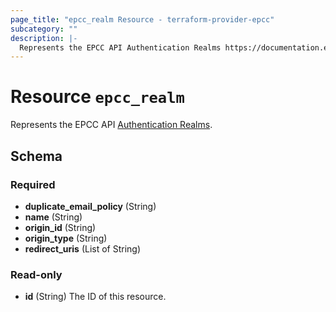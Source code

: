 ```yaml
---
page_title: "epcc_realm Resource - terraform-provider-epcc"
subcategory: ""
description: |-
  Represents the EPCC API Authentication Realms https://documentation.elasticpath.com/commerce-cloud/docs/api/single-sign-on/authentication-realms/index.html.
---
```


# Resource `epcc_realm`

Represents the EPCC API [Authentication Realms](https://documentation.elasticpath.com/commerce-cloud/docs/api/single-sign-on/authentication-realms/index.html).



## Schema

### Required

- **duplicate_email_policy** (String)
- **name** (String)
- **origin_id** (String)
- **origin_type** (String)
- **redirect_uris** (List of String)

### Read-only

- **id** (String) The ID of this resource.


